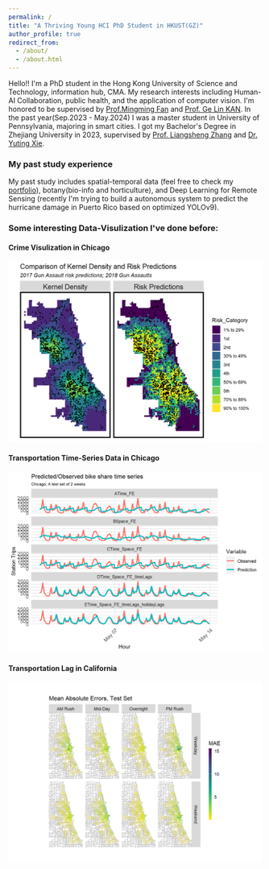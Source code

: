 ```yaml
---
permalink: /
title: "A Thriving Young HCI PhD Student in HKUST(GZ)"
author_profile: true
redirect_from: 
  - /about/
  - /about.html
---
```




Hello!! I'm a PhD student in the Hong Kong University of Science and Technology, information hub, CMA. My research interests including Human-AI Collaboration, public health, and the application of computer vision. I'm honored to be supervised by [Prof.Mingming Fan](https://www.mingmingfan.com/) and [Prof. Ge Lin KAN](https://facultyprofiles.hkust-gz.edu.cn/faculty-personal-page/KAN-GeLin/gelin). In the past year(Sep.2023 - May.2024) I was a master student in University of Pennsylvania, majoring in smart cities. I got my Bachelor's Degree in Zhejiang University in 2023, supervised by [Prof. Liangsheng Zhang](https://person.zju.edu.cn/0020046) and [Dr. Yuting Xie](https://person.zju.edu.cn/xieyuting).


### My past study experience

My past study includes spatial-temporal data (feel free to check my [portfolio](https://ruohaoli.github.io/portfolio/)), botany(bio-info and horticulture), and Deep Learning for Remote Sensing (recently I'm trying to build a autonomous system to predict the hurricane damage in Puerto Rico based on optimized YOLOv9).


### Some interesting Data-Visulization I've done before:

#### Crime Visulization in Chicago

![Crime Visulization in Chicago](/images/P1.png)

#### Transportation Time-Series Data in Chicago

![Transportation Time-Series Data in Chicago](/images/P2.png)

#### Transportation Lag in California

![Transportation Lag in California](/images/P3.png)
